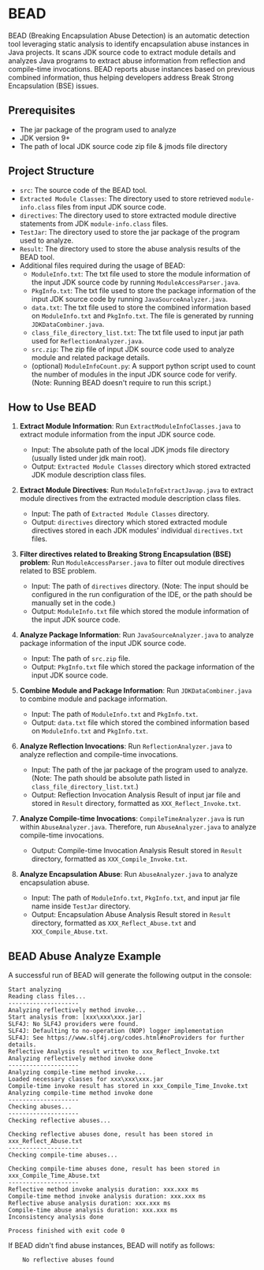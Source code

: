 # BEAD

BEAD (Breaking Encapsulation Abuse Detection) is an automatic detection tool leveraging static analysis to identify encapsulation abuse instances in Java projects. 
It scans JDK source code to extract module details and analyzes Java programs to extract abuse information from reflection and compile-time invocations. 
BEAD reports abuse instances based on previous combined information, thus helping developers address Break Strong Encapsulation (BSE) issues.

## Prerequisites

- The jar package of the program used to analyze
- JDK version 9+
- The path of local JDK source code zip file & jmods file directory

## Project Structure

- `src`: The source code of the BEAD tool.
- `Extracted Module Classes`: The directory used to store retrieved `module-info.class` files from input JDK source code.
- `directives`: The directory used to store extracted module directive statements from JDK `module-info.class` files.
- `TestJar`: The directory used to store the jar package of the program used to analyze.
- `Result`: The directory used to store the abuse analysis results of the BEAD tool.
- Additional files required during the usage of BEAD:
    - `ModuleInfo.txt`: The txt file used to store the module information of the input JDK source code by running `ModuleAccessParser.java`.
    - `PkgInfo.txt`: The txt file used to store the package information of the input JDK source code by running `JavaSourceAnalyzer.java`.
    - `data.txt`: The txt file used to store the combined information based on `ModuleInfo.txt` and `PkgInfo.txt`. The file is generated by running `JDKDataCombiner.java`. 
    - `class_file_directory_list.txt`: The txt file used to input jar path used for `ReflectionAnalyzer.java`.
    - `src.zip`: The zip file of input JDK source code used to analyze module and related package details.
    - (optional) `ModuleInfoCount.py`: A support python script used to count the number of modules in the input JDK source code for verify. (Note: Running BEAD doesn't require to run this script.)

## How to Use BEAD

1. **Extract Module Information**: Run `ExtractModuleInfoClasses.java` to extract module information from the input JDK source code. 
    - Input: The absolute path of the local JDK jmods file directory (usually listed under jdk main root).
    - Output: `Extracted Module Classes` directory which stored extracted JDK module description class files.

2. **Extract Module Directives**: Run `ModuleInfoExtractJavap.java` to extract module directives from the extracted module description class files.
    - Input: The path of `Extracted Module Classes` directory.
    - Output: `directives` directory which stored extracted module directives stored in each JDK modules' individual `directives.txt` files.

3. **Filter directives related to Breaking Strong Encapsulation (BSE) problem**: Run `ModuleAccessParser.java` to filter out module directives related to BSE problem.
    - Input: The path of `directives` directory.
      (Note: The input should be configured in the run configuration of the IDE, or the path should be manually set in the code.)
    - Output: `ModuleInfo.txt` file which stored the module information of the input JDK source code.

4. **Analyze Package Information**: Run `JavaSourceAnalyzer.java` to analyze package information of the input JDK source code.
    - Input: The path of `src.zip` file.
    - Output: `PkgInfo.txt` file which stored the package information of the input JDK source code.

5. **Combine Module and Package Information**: Run `JDKDataCombiner.java` to combine module and package information. 
    - Input: The path of `ModuleInfo.txt` and `PkgInfo.txt`.
    - Output: `data.txt` file which stored the combined information based on `ModuleInfo.txt` and `PkgInfo.txt`.

6. **Analyze Reflection Invocations**: Run `ReflectionAnalyzer.java` to analyze reflection and compile-time invocations.
    - Input: The path of the jar package of the program used to analyze. (Note: The path should be absolute path listed in `class_file_directory_list.txt`.)
    - Output: Reflection Invocation Analysis Result of input jar file and stored in `Result` directory, formatted as `XXX_Reflect_Invoke.txt`.

7. **Analyze Compile-time Invocations**: `CompileTimeAnalyzer.java` is run within `AbuseAnalyzer.java`. Therefore, run `AbuseAnalyzer.java` to analyze compile-time invocations.
    - Output: Compile-time Invocation Analysis Result stored in `Result` directory, formatted as `XXX_Compile_Invoke.txt`.

8. **Analyze Encapsulation Abuse**: Run `AbuseAnalyzer.java` to analyze encapsulation abuse.
    - Input: The path of `ModuleInfo.txt`, `PkgInfo.txt`, and input jar file name inside `TestJar` directory.
    - Output: Encapsulation Abuse Analysis Result stored in `Result` directory, formatted as `XXX_Reflect_Abuse.txt` and `XXX_Compile_Abuse.txt`.


## BEAD Abuse Analyze Example

A successful run of BEAD will generate the following output in the console:
```plaintext
Start analyzing
Reading class files...
--------------------
Analyzing reflectively method invoke...
Start analysis from: [xxx\xxx\xxx.jar]
SLF4J: No SLF4J providers were found.
SLF4J: Defaulting to no-operation (NOP) logger implementation
SLF4J: See https://www.slf4j.org/codes.html#noProviders for further details.
Reflective Analysis result written to xxx_Reflect_Invoke.txt
Analyzing reflectively method invoke done
--------------------
Analyzing compile-time method invoke...
Loaded necessary classes for xxx\xxx\xxx.jar
Compile-time invoke result has stored in xxx_Compile_Time_Invoke.txt
Analyzing compile-time method invoke done
--------------------
Checking abuses...
--------------------
Checking reflective abuses...

Checking reflective abuses done, result has been stored in xxx_Reflect_Abuse.txt
--------------------
Checking compile-time abuses...

Checking compile-time abuses done, result has been stored in xxx_Compile_Time_Abuse.txt
--------------------
Reflective method invoke analysis duration: xxx.xxx ms
Compile-time method invoke analysis duration: xxx.xxx ms
Reflective abuse analysis duration: xxx.xxx ms
Compile-time abuse analysis duration: xxx.xxx ms
Inconsistency analysis done

Process finished with exit code 0

```

If BEAD didn't find abuse instances, BEAD will notify as follows:
```plaintext
    No reflective abuses found
```